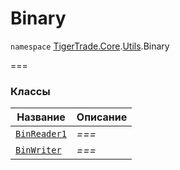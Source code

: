 
# Binary

`namespace` [TigerTrade.Core](../../TigerTrade.Core.md).[Utils](../../TigerTrade.Core/Utils.md).Binary

===


### Классы
| Название | Описание |
| --- | --- |
| [`BinReader1`](./Binary/BinReader1.cs.md) | *===* |
| [`BinWriter`](./Binary/BinWriter.cs.md) | *===* |
